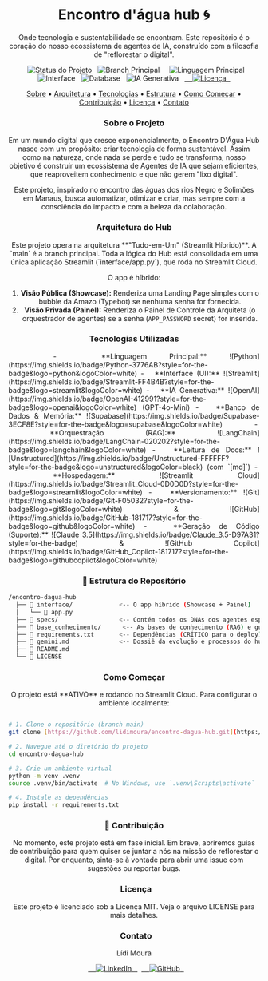<div align="center">

# Encontro d'água hub 🌀
Onde tecnologia e sustentabilidade se encontram. Este repositório é o coração do nosso ecossistema de agentes de IA, construído com a filosofia de "reflorestar o digital".

</div>

<p align="center">
    <img src="https://img.shields.io/badge/Status-Em_Correção_(Deploy)-yellow" alt="Status do Projeto">
  <img src="https://img.shields.io/badge/Branch_Principal-main-blue" alt="Branch Principal">
    <img src="https://img.shields.io/badge/Linguagem-Python-556B2F?logo=python&logoColor=white" alt="Linguagem Principal">
  <img src="https://img.shields.io/badge/Interface-Streamlit-FF4B4B?logo=streamlit&logoColor=white" alt="Interface">
  <img src="https://img.shields.io/badge/Database-Supabase-3ECF8E?logo=supabase&logoColor=white" alt="Database">
  <img src="https://img.shields.io/badge/AI-OpenAI_&_LangChain-000000?logo=openai&logoColor=white" alt="IA Generativa">
  <a href="LICENSE">
    <img src="https://img.shields.io/badge/License-MIT-yellow.svg" alt="Licença">
  </a>
</p>

<p align="center">
<a href="#-sobre-o-projeto">Sobre</a> •
<a href="#-arquitetura-do-hub">Arquitetura</a> •
<a href="#-tecnologias-utilizadas">Tecnologias</a> •
<a href="#-estrutura-do-repositório">Estrutura</a> •
<a href="#-como-começar">Como Começar</a> •
<a href="#-contribuição">Contribuição</a> •
<a href="#-licença">Licença</a> •
<a href="#-contato">Contato</a>
</p>

<h3 align= "center"> Sobre o Projeto </h3>
<div align= "center">Em um mundo digital que cresce exponencialmente, o Encontro D'Água Hub nasce com um propósito: criar tecnologia de forma sustentável. Assim como na natureza, onde nada se perde e tudo se transforma, nosso objetivo é construir um ecossistema de Agentes de IA que sejam eficientes, que reaproveitem conhecimento e que não gerem "lixo digital".

Este projeto, inspirado no encontro das águas dos rios Negro e Solimões em Manaus, busca automatizar, otimizar e criar, mas sempre com a consciência do impacto e com a beleza da colaboração. </div>

<h3 align= "center"> Arquitetura do Hub </h3>
<div align= "center">Este projeto opera na arquitetura **"Tudo-em-Um" (Streamlit Híbrido)**. A `main` é a branch principal. Toda a lógica do Hub está consolidada em uma única aplicação Streamlit (`interface/app.py`), que roda no Streamlit Cloud.

O app é híbrido:
1.  **Visão Pública (Showcase):** Renderiza uma Landing Page simples com o bubble da Amazo (Typebot) se nenhuma senha for fornecida.
2.  **Visão Privada (Painel):** Renderiza o Painel de Controle da Arquiteta (o orquestrador de agentes) se a senha (`APP_PASSWORD` secret) for inserida.
</div>

<h3 align= "center"> Tecnologias Utilizadas </h3>
<div align= "justify">
  -   **Linguagem Principal:** ![Python](https://img.shields.io/badge/Python-3776AB?style=for-the-badge&logo=python&logoColor=white)
-   **Interface (UI):** ![Streamlit](https://img.shields.io/badge/Streamlit-FF4B4B?style=for-the-badge&logo=streamlit&logoColor=white)
-   **IA Generativa:** ![OpenAI](https://img.shields.io/badge/OpenAI-412991?style=for-the-badge&logo=openai&logoColor=white) (GPT-4o-Mini)
-   **Banco de Dados & Memória:** ![Supabase](https://img.shields.io/badge/Supabase-3ECF8E?style=for-the-badge&logo=supabase&logoColor=white)
-   **Orquestração (RAG):** ![LangChain](https://img.shields.io/badge/LangChain-020202?style=for-the-badge&logo=langchain&logoColor=white)
-   **Leitura de Docs:** ![Unstructured](https://img.shields.io/badge/Unstructured-FFFFFF?style=for-the-badge&logo=unstructured&logoColor=black) (com `[md]`)
-   **Hospedagem:** ![Streamlit Cloud](https://img.shields.io/badge/Streamlit_Cloud-0D0D0D?style=for-the-badge&logo=streamlit&logoColor=white)
-   **Versionamento:** ![Git](https://img.shields.io/badge/Git-F05032?style=for-the-badge&logo=git&logoColor=white) & ![GitHub](https://img.shields.io/badge/GitHub-181717?style=for-the-badge&logo=github&logoColor=white)
-   **Geração de Código (Suporte):** ![Claude 3.5](https://img.shields.io/badge/Claude_3.5-D97A31?style=for-the-badge) & ![GitHub Copilot](https://img.shields.io/badge/GitHub_Copilot-181717?style=for-the-badge&logo=githubcopilot&logoColor=white)
</div>


<h3 align= "center"> 
  📁 Estrutura do Repositório </h3>

```bash
/encontro-dagua-hub
  ├── 📂 interface/             <-- O app híbrido (Showcase + Painel)
  │   └── 📄 app.py
  ├── 📂 specs/                 <-- Contém todos os DNAs dos agentes especialistas (.md)
  ├── 📂 base_conhecimento/      <-- As bases de conhecimento (RAG) e guias do hub
  ├── 📄 requirements.txt       <-- Dependências (CRÍTICO para o deploy)
  ├── 📄 gemini.md              <-- Dossiê da evolução e processos do hub
  ├── 📄 README.md
  └── 📄 LICENSE  
```


<h3 align= "center"> Como Começar </h3>
<div align= "center"> O projeto está **ATIVO** e rodando no Streamlit Cloud. Para configurar o ambiente localmente: </div>


``` bash

# 1. Clone o repositório (branch main)
git clone [https://github.com/lidimoura/encontro-dagua-hub.git](https://github.com/lidimoura/encontro-dagua-hub.git)

# 2. Navegue até o diretório do projeto
cd encontro-dagua-hub

# 3. Crie um ambiente virtual
python -m venv .venv
source .venv/bin/activate  # No Windows, use `.venv\Scripts\activate`

# 4. Instale as dependências
pip install -r requirements.txt
```

<h3 align= "center"> 🤝 Contribuição </h3> <div align= "center">No momento, este projeto está em fase inicial. Em breve, abriremos guias de contribuição para quem quiser se juntar a nós na missão de reflorestar o digital. Por enquanto, sinta-se à vontade para abrir uma issue com sugestões ou reportar bugs. </div>

<h3 align= "center">  Licença </h3> <div align= "center">Este projeto é licenciado sob a Licença MIT. Veja o arquivo LICENSE para mais detalhes.

<h3 align= "center">  Contato </h3> <div align="center"> <p align="center">   Lídi Moura  


  <a href="https://www.linkedin.com/in/lidimoura/">     <img src="https://www.google.com/search?q=https://img.shields.io/badge/LinkedIn-0077B5%3Fstyle%3Dfor-the-badge%26logo%3Dlinkedin%26logoColor%3Dwhite" alt="LinkedIn">   </a>   <a href="https://github.com/lidimoura">     <img src="https://www.google.com/url?sa=E&source=gmail&q=https://img.shields.io/badge/GitHub-181717?style=for-the-badge%26logo=github%26logoColor=white" alt="GitHub">   </a> </p>
